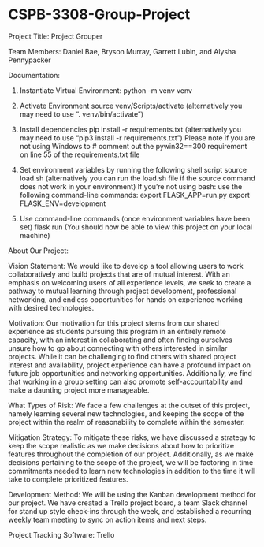 # CSPB-3308-Group-Project

Project Title: Project Grouper

Team Members: Daniel Bae, Bryson Murray, Garrett Lubin, and Alysha Pennypacker



Documentation:

1. Instantiate Virtual Environment: 
python -m venv venv

2. Activate Environment
source venv/Scripts/activate (alternatively you may need to use “. venv/bin/activate”)

3. Install dependencies
pip install -r requirements.txt (alternatively you may need to use  “pip3 install -r requirements.txt”) 
Please note if you are not using Windows to # comment out the pywin32==300 requirement on line 55 of the requirements.txt file

4. Set environment variables by running the following shell script
source load.sh (alternatively you can run the load.sh file if the source command does not work in your environment)
  If you’re not using bash:  use the following command-line commands:
     export FLASK_APP=run.py
     export FLASK_ENV=development
     
5. Use command-line commands (once environment variables have been set)
flask run (You should now be able to view this project on your local machine)





About Our Project:

Vision Statement:
We would like to develop a tool allowing users to work collaboratively and build projects that are of mutual interest.  With an emphasis on welcoming users of all experience levels, we seek to create a pathway to mutual learning through project development, professional networking, and endless opportunities for hands on experience working with desired technologies. 

Motivation:
Our motivation for this project stems from our shared experience as students pursuing this program in an entirely remote capacity, with an interest in collaborating and often finding ourselves unsure how to go about connecting with others interested in similar projects. While it can be challenging to find others with shared project interest and availability, project experience can have a profound impact on future job opportunities and networking opportunities. Additionally, we find that working in a group setting can also promote self-accountability and make a daunting project more manageable.

What Types of Risk:
We face a few challenges at the outset of this project, namely learning several new technologies, and keeping the scope of the project within the realm of reasonability to complete within the semester.  

Mitigation Strategy:
To mitigate these risks, we have discussed a strategy to keep the scope realistic as we make decisions about how to prioritize features throughout the completion of our project. Additionally, as we make decisions pertaining to the scope of the project, we will be factoring in time commitments needed to learn new technologies in addition to the time it will take to complete prioritized features. 

Development Method:
We will be using the Kanban development method for our project. We have created a Trello project board, a team Slack channel for stand up style check-ins through the week, and established a recurring weekly team meeting to sync on action items and next steps.

Project Tracking Software: Trello 
